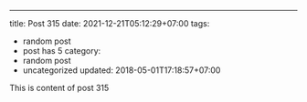 ---
title: Post 315
date: 2021-12-21T05:12:29+07:00
tags:
  - random post
  - post has 5
category:
  - random post
  - uncategorized
updated: 2018-05-01T17:18:57+07:00

This is content of post 315